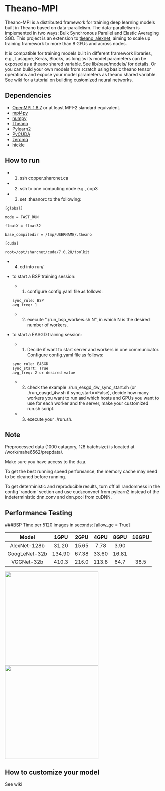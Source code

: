 # Theano-MPI
Theano-MPI is a distributed framework for training deep learning models built in Theano based on data-parallelism. 
The data-parallelism is implemented in two ways: Bulk Synchronous Parallel and Elastic Averaging SGD. This project is an extension to [theano_alexnet](https://github.com/uoguelph-mlrg/theano_alexnet), aiming to scale up training framework to more than 8 GPUs and across nodes. 

It is compatible for training models built in different framework libraries, e.g., Lasagne, Keras, Blocks, as long as its model parameters can be exposed as a theano shared variable. See lib/base/models/ for details. Or you can build your own models from scratch using basic theano tensor operations and expose your model parameters as theano shared variable. See wiki for a tutorial on building customized neural networks.

## Dependencies
* [OpenMPI 1.8.7](http://www.open-mpi.org/) or at least MPI-2 standard equivalent.
* [mpi4py](https://pypi.python.org/pypi/mpi4py)
* [numpy](http://www.numpy.org/)
* [Theano](http://deeplearning.net/software/theano/)
* [Pylearn2](http://deeplearning.net/software/pylearn2/)
* [PyCUDA](http://mathema.tician.de/software/pycuda/)
* [zeromq](http://zeromq.org/bindings:python)
* [hickle](https://github.com/telegraphic/hickle)

## How to run
- 1. ssh copper.sharcnet.ca
- 2. ssh to one computing node e.g., cop3
- 3. set .theanorc to the following:
```
[global]

mode = FAST_RUN

floatX = float32

base_compiledir = /tmp/USERNAME/.theano

[cuda]

root=/opt/sharcnet/cuda/7.0.28/toolkit
```
- 4. cd into run/ 
- to start a BSP training session: 
  - 1) configure config.yaml file as follows:
  ```
  sync_rule: BSP
  avg_freq: 1
  ```
  - 2) execute "./run_bsp_workers.sh N", in which N is the desired number of workers.

- to start a EASGD training session: 
  - 1) Decide if want to start server and workers in one communicator. Configure config.yaml file as follows:
   ```
   sync_rule: EASGD
   sync_start: True 
   avg_freq: 2 or desired value
   ```
  - 2) check the example ./run_easgd_4w_sync_start.sh (or ./run_easgd_4w.sh if sync_start==False),  decide how many workers you want to run and which hosts and GPUs you want to use for each worker and the server, make your customized run.sh script. 
  - 3) execute your ./run.sh.

## Note

Preprocessed data (1000 catagory, 128 batchsize) is located at /work/mahe6562/prepdata/. 

Make sure you have access to the data.

To get the best running speed performance, the memory cache may need to be cleaned before running.

To get deterministic and reproducible results, turn off all randomness in the config 'random' section and use cudaconvnet from pylearn2 instead of the indeterministic dnn.conv and dnn.pool from cuDNN.

## Performance Testing

###BSP
Time per 5120 images in seconds: [allow_gc = True]

| Model | 1GPU  | 2GPU  | 4GPU  | 8GPU  | 16GPU |
| :---: | :---: | :---: | :---: | :---: | :---: |
| AlexNet-128b | 31.20 | 15.65 | 7.78 | 3.90 | |
| GoogLeNet-32b | 134.90 | 67.38 | 33.60 | 16.81 | |
| VGGNet-32b | 410.3 | 216.0 | 113.8 | 64.7 | 38.5 |

<img src=https://github.com/uoguelph-mlrg/Parallel-training/raw/add-EASGD/show/train.png width=300/><img src=https://github.com/uoguelph-mlrg/Parallel-training/raw/add-EASGD/show/val.png width=300/>

## How to customize your model

See wiki
